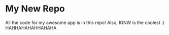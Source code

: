 # My New Repo
All the code for my awesome app is in this repo!
Also, IGNW is the coolest :) HAHHAHAHAHHAHAHA
